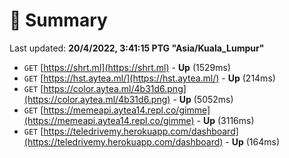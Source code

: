 # 📖 Summary
Last updated: **20/4/2022, 3:41:15 PTG "Asia/Kuala_Lumpur"**

- `GET` [https://shrt.ml](https://shrt.ml) - **Up** (1529ms)
- `GET` [https://hst.aytea.ml/](https://hst.aytea.ml/) - **Up** (214ms)
- `GET` [https://color.aytea.ml/4b31d6.png](https://color.aytea.ml/4b31d6.png) - **Up** (5052ms)
- `GET` [https://memeapi.aytea14.repl.co/gimme](https://memeapi.aytea14.repl.co/gimme) - **Up** (3116ms)
- `GET` [https://teledrivemy.herokuapp.com/dashboard](https://teledrivemy.herokuapp.com/dashboard) - **Up** (164ms)
